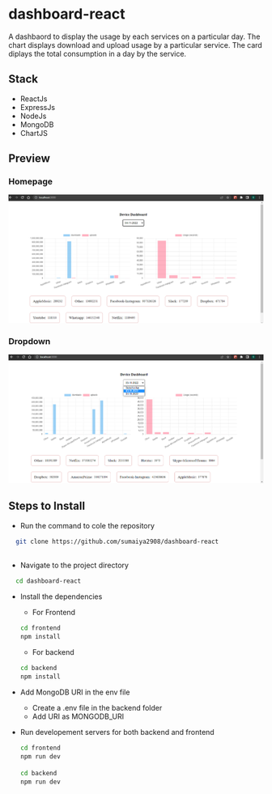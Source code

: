 # dashboard-react

A dashbaord to display the usage by each services on a particular day. The chart displays download and upload usage by a particular service. The card diplays the total consumption in a day by the service.

## Stack
- ReactJs
- ExpressJs
- NodeJs
- MongoDB
- ChartJS

## Preview

### Homepage
![home](/images/home.png)

### Dropdown
![home](/images/dropdown.png)

## Steps to Install

- Run the command to cole the repository
```sh
  git clone https://github.com/sumaiya2908/dashboard-react
  
```
- Navigate to the project directory
```sh
  cd dashboard-react
```

- Install the dependencies
  - For Frontend
  ```sh
  cd frontend
  npm install
  
  ```
  - For backend
  ```sh
  cd backend
  npm install
  ```
  
- Add MongoDB URI in the env file
    - Create a .env file in the backend folder
    - Add URI as MONGODB_URI
    
- Run developement servers for both backend and frontend
  ```sh
  cd frontend
  npm run dev
  
  cd backend
  npm run dev
 ```
